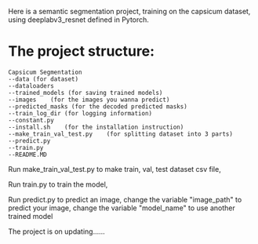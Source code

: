 Here is a semantic segmentation project, 
training on the capsicum dataset,
using deeplabv3_resnet defined in Pytorch.

# The project structure:

    Capsicum Segmentation
    --data (for dataset)
    --dataloaders
    --trained_models (for saving trained models)
    --images    (for the images you wanna predict)
    --predicted_masks (for the decoded predicted masks)
    --train_log_dir (for logging information)
    --constant.py
    --install.sh    (for the installation instruction)
    --make_train_val_test.py    (for splitting dataset into 3 parts)
    --predict.py    
    --train.py
    --README.MD
    

Run make_train_val_test.py to make train, val, test dataset csv file, 

Run train.py to train the model, 

Run predict.py to predict an image, 
    change the variable "image_path" to predict your image, 
    change the variable "model_name" to use another trained model

The project is on updating......
